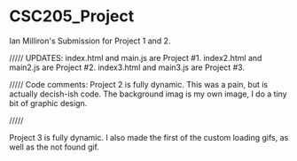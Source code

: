 # CSC205_Project
Ian Milliron's Submission for Project 1 and 2.

/////
UPDATES:
index.html and main.js are Project #1.
index2.html and main2.js are Project #2.
index3.html and main3.js are Project #3.

/////
Code comments:
Project 2 is fully dynamic.  This was a pain, but is actually decish-ish code.
The background imag is my own image, I do a tiny bit of graphic design.  

/////

Project 3 is fully dynamic.  I also made the first of the custom loading gifs, as well as the not found gif.  




